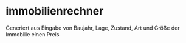 # immobilienrechner
Generiert aus Eingabe von Baujahr, Lage, Zustand, Art und Größe der Immobilie einen Preis
